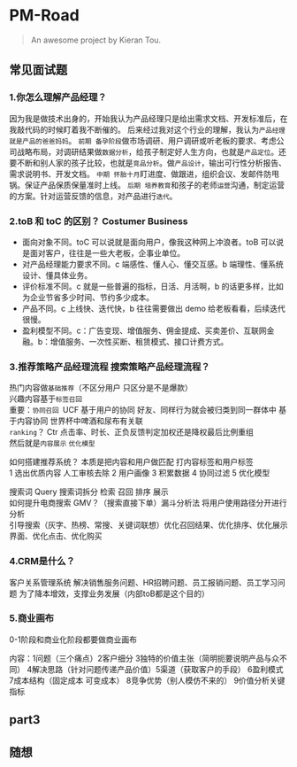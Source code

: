 # PM-Road

> An awesome project by Kieran Tou.

## 常见面试题

### 1.你怎么理解产品经理？

因为我是做技术出身的，开始我认为产品经理只是给出需求文档、开发标准后，在我敲代码的时候盯着我不断催的。
后来经过我对这个行业的理解，我认为`产品经理就是产品的爸爸妈妈`。
`前期 备孕阶段`做市场调研、用户调研或听老板的要求、考虑公司战略布局，对调研结果做`数据分析`，给孩子制定好人生方向，也就是`产品定位`。还要不断和别人家的孩子比较，也就是`竞品分析`。做`产品设计`，输出可行性分析报告、需求说明书、开发文档。
`中期 怀胎十月`盯进度、做跟进，组织会议、发邮件防甩锅。保证产品保质保量准时上线。
`后期 培养教育`和孩子的老师`运营`沟通，制定运营的方案。针对运营反馈的信息，对产品进行`迭代`。

### 2.toB 和 toC 的区别？ Costumer Business

- 面向对象不同。toC 可以说就是面向用户，像我这种网上冲浪者。toB 可以说是面对客户，往往是一些大老板，企事业单位。
- 对产品经理能力要求不同。c 端感性、懂人心、懂交互感。b 端理性、懂系统设计、懂具体业务。
- 评价标准不同。c 就是一些普遍的指标，日活、月活啊，b 的话更多样，比如为企业节省多少时间、节约多少成本。
- 产品不同。c 上线快、迭代快，b 往往需要做出 demo 给老板看看，后续迭代很慢。
- 盈利模型不同。c：广告变现、增值服务、佣金提成、买卖差价、互联网金融。b：增值服务、一次性买断、租赁模式、接口计费方式。

### 3.推荐策略产品经理流程 搜索策略产品经理流程？

热门内容做`基础推荐`（不区分用户 只区分是不是爆款）</br>
兴趣内容基于`标签召回` </br>
重要：`协同召回 `UCF 基于用户的协同 好友、同样行为就会被归类到同一群体中 基于内容协同 世界杯中啤酒和尿布有关联 </br>
`ranking`？ Ctr 点击率、时长、正负反馈判定加权还是降权最后比例重组</br>
然后就是`内容展示` `优化模型`</br>

如何搭建推荐系统？ 本质是把内容和用户做匹配 打内容标签和用户标签</br> 1 选出优质内容 人工审核去除 2 用户画像 3 积累数据 4 协同过滤 5 优化模型

搜索词 Query 搜索词拆分 检索 召回 排序 展示</br>
如何提升电商搜索 GMV？（搜索直接下单）漏斗分析法 将用户使用路径分开进行分析</br>
引导搜索（灰字、热榜、常搜、关键词联想）优化召回结果、优化排序、优化展示界面、优化点击、优化购买

### 4.CRM是什么？

客户关系管理系统 解决销售服务问题、HR招聘问题、员工报销问题、员工学习问题 为了降本增效，支撑业务发展（内部toB都是这个目的）

### 5.商业画布

0-1阶段和商业化阶段都要做商业画布

内容：1问题（三个痛点）2客户细分 3独特的价值主张（简明扼要说明产品与众不同） 4解决思路（针对问题传递产品价值）5渠道（获取客户的手段） 6盈利模式 7成本结构（固定成本 可变成本） 8竞争优势（别人模仿不来的） 9价值分析关键指标


## part3

## 随想
